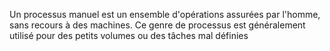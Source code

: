 Un processus manuel est un ensemble d'opérations assurées par l'homme, sans recours à des machines. Ce genre de processus est généralement utilisé pour des petits volumes ou des tâches mal définies